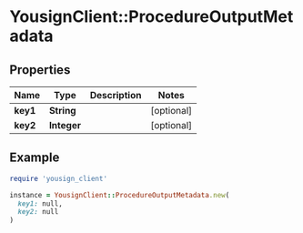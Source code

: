# YousignClient::ProcedureOutputMetadata

## Properties

| Name | Type | Description | Notes |
| ---- | ---- | ----------- | ----- |
| **key1** | **String** |  | [optional] |
| **key2** | **Integer** |  | [optional] |

## Example

```ruby
require 'yousign_client'

instance = YousignClient::ProcedureOutputMetadata.new(
  key1: null,
  key2: null
)
```

